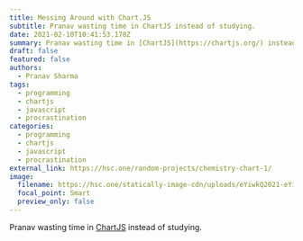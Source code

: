 ```yaml
---
title: Messing Around with Chart.JS
subtitle: Pranav wasting time in ChartJS instead of studying.
date: 2021-02-10T10:41:53.178Z
summary: Pranav wasting time in [ChartJS](https://chartjs.org/) instead of studying.
draft: false
featured: false
authors:
  - Pranav Sharma
tags:
  - programming
  - chartjs
  - javascript
  - procrastination
categories:
  - programming
  - chartjs
  - javascript
  - procrastination
external_link: https://hsc.one/random-projects/chemistry-chart-1/
image:
  filename: https://hsc.one/statically-image-cdn/uploads/eYiwkQ2021-eYiwkQ.png
  focal_point: Smart
  preview_only: false
---
```

Pranav wasting time in [ChartJS](https://chartjs.org/) instead of studying.

